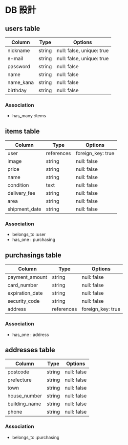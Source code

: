 # DB 設計

## users table

| Column             | Type                | Options                   |
|--------------------|---------------------|---------------------------|
| nickname           | string              | null: false, unique: true |
| e-mail             | string              | null: false, unique: true |
| password           | string              | null: false               |
| name               | string              | null: false               |
| name_kana          | string              | null: false               |
| birthday           | string              | null: false               |

### Association

* has_many :items


## items table

| Column             | Type                | Options                 |
|--------------------|---------------------|-------------------------|
| user               | references          | foreign_key: true       |
| image              | string              | null: false             |
| price              | string              | null: false             |
| name               | string              | null: false             |
| condition          | text                | null: false             |
| delivery_fee       | string              | null: false             |
| area               | string              | null: false             |
| shipment_date      | string              | null: false             |

### Association

* belongs_to :user
* has_one : purchasing


## purchasings table

| Column             | Type                | Options                 |
|--------------------|---------------------|-------------------------|
| payment_amount     | string              | null: false             |
| card_number        | string              | null: false             |
| expiration_date    | string              | null: false             |
| security_code      | string              | null: false             |
| address            | references          | foreign_key: true       |

### Association
 
* has_one : address


## addresses table

| Column             | Type                | Options                 |
|--------------------|---------------------|-------------------------|
| postcode           | string              | null: false             |
| prefecture         | string              | null: false             |
| town               | string              | null: false             |
| house_number       | string              | null: false             |
| building_name      | string              | null: false             |
| phone              | string              | null: false             |

### Association

* belongs_to :purchasing

